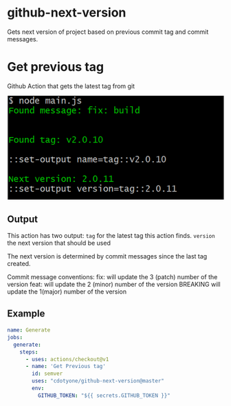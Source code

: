 # github-next-version
Gets next version of project based on previous commit tag and commit messages.

# Get previous tag

Github Action that gets the latest tag from git

![Example output showing this action in action](images/output.png)

## Output

This action has two output: 
    `tag` for the latest tag this action finds.
    `version` the next version that should be used 

The next version is determined by commit messages since the last tag created.

Commit message conventions:
fix: will update the 3 (patch) number of the version
feat: will update the 2 (minor) number of the version
BREAKING will update the 1(major) number of the version

## Example

```yaml
name: Generate
jobs:
  generate:
    steps:
      - uses: actions/checkout@v1
      - name: 'Get Previous tag'
        id: semver
        uses: "cdotyone/github-next-version@master"
        env:
          GITHUB_TOKEN: "${{ secrets.GITHUB_TOKEN }}"
```

